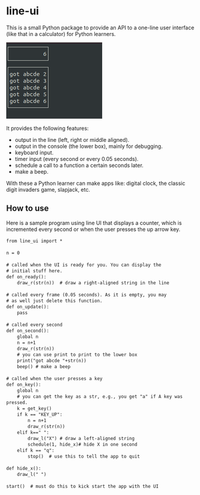 # line-ui
This is a small Python package to provide an API to a one-line user interface (like that in a calculator) for Python learners.

![a sample line UI app](https://github.com/freemant2000/line-ui/raw/main/images/lineui.png)

It provides the following features:
* output in the line (left, right or middle aligned).
* output in the console (the lower box), mainly for debugging.
* keyboard input.
* timer input (every second or every 0.05 seconds).
* schedule a call to a function a certain seconds later.
* make a beep.

With these a Python learner can make apps like: digital clock, 
the classic digit invaders game, slapjack, etc.

## How to use
Here is a sample program using line UI that displays a counter, which
is incremented every second or when the user presses the up arrow key.

    from line_ui import *

    n = 0

    # called when the UI is ready for you. You can display the
    # initial stuff here.
    def on_ready():
        draw_r(str(n))  # draw a right-aligned string in the line

    # called every frame (0.05 seconds). As it is empty, you may
    # as well just delete this function.
    def on_update():
        pass

    # called every second
    def on_second():
        global n
        n = n+1
        draw_r(str(n)) 
        # you can use print to print to the lower box
        print("got abcde "+str(n))
        beep() # make a beep

    # called when the user presses a key
    def on_key():
        global n
        # you can get the key as a str, e.g., you get "a" if A key was pressed.
        k = get_key()
        if k == "KEY_UP":
            n = n+1
            draw_r(str(n))
        elif k==" ":
            draw_l("X") # draw a left-aligned string
            schedule(1, hide_x)# hide X in one second
        elif k == "q":
            stop()  # use this to tell the app to quit

    def hide_x():
        draw_l(" ")

    start()  # must do this to kick start the app with the UI
